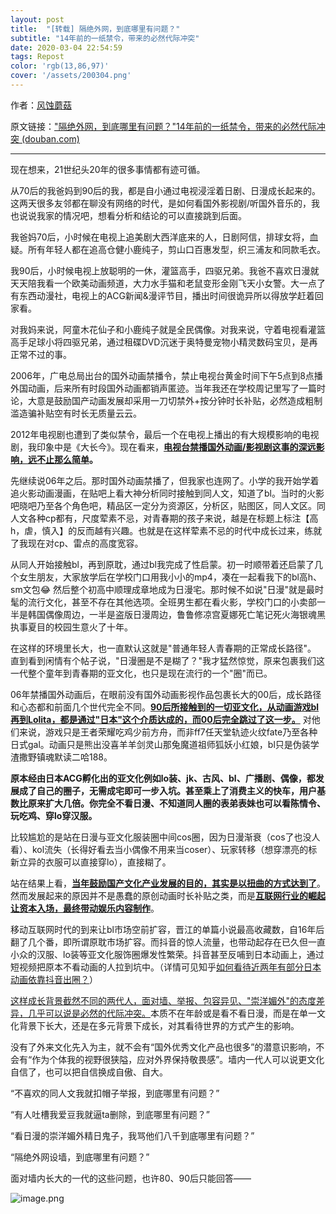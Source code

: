 ```yaml
---
layout: post
title:  "[转载] 隔绝外网，到底哪里有问题？"
subtitle: "14年前的一纸禁令，带来的必然代际冲突"
date: 2020-03-04 22:54:59
tags: Repost
color: 'rgb(13,86,97)'
cover: '/assets/200304.png'
---
```


作者：[风蚀蘑菇](https://www.douban.com/people/EmeraldKinoko/)

原文链接：["隔绝外网，到底哪里有问题？"14年前的一纸禁令，带来的必然代际冲突 (douban.com)](https://www.douban.com/note/753108379/)

---

现在想来，21世纪头20年的很多事情都有迹可循。

从70后的我爸妈到90后的我，都是自小通过电视浸淫着日剧、日漫成长起来的。这两天很多友邻都在聊没有网络的时代，是如何看国外影视剧/听国外音乐的，我也说说我家的情况吧，想看分析和结论的可以直接跳到后面。

我爸妈70后，小时候在电视上追美剧大西洋底来的人，日剧阿信，排球女将，血疑。所有年轻人都在追高仓健小鹿纯子，剪山口百惠发型，织三浦友和同款毛衣。

我90后，小时候电视上放聪明的一休，灌篮高手，四驱兄弟。我爸不喜欢日漫就天天陪我看一个欧美动画频道，大力水手猫和老鼠变形金刚飞天小女警。大一点了有东西动漫社，电视上的ACG新闻&漫评节目，播出时间很诡异所以得放学赶着回家看。

对我妈来说，阿童木花仙子和小鹿纯子就是全民偶像。对我来说，守着电视看灌篮高手足球小将四驱兄弟，通过租碟DVD沉迷于奥特曼宠物小精灵数码宝贝，是再正常不过的事。 

2006年，广电总局出台的国外动画禁播令，禁止电视台黄金时间下午5点到8点播外国动画，后来所有时段国外动画都销声匿迹。当年我还在学校周记里写了一篇时论，大意是鼓励国产动画发展却采用一刀切禁外+按分钟时长补贴，必然造成粗制滥造骗补贴空有时长无质量云云。

2012年电视剧也遭到了类似禁令，最后一个在电视上播出的有大规模影响的电视剧，我印象中是《大长今》。现在看来，**<u>电视台禁播国外动画/影视剧这事的深远影响，远不止那么简单</u>。**

先继续说06年之后。那时国外动画禁播了，但我家也连网了。小学的我开始学着追火影动画漫画，在贴吧上看大神分析同时接触到同人文，知道了bl。当时的火影吧晓吧乃至各个角色吧，精品区一定分为资源区，分析区，贴图区，同人文区。同人文各种cp都有，尺度荤素不忌，对青春期的孩子来说，越是在标题上标注【高h，虐，慎入】的反而越有兴趣。也就是在这样荤素不忌的时代中成长过来，练就了我现在对cp、雷点的高度宽容。

从同人开始接触bl，再到原耽，通过bl我完成了性启蒙。初一时顺带着还启蒙了几个女生朋友，大家放学后在学校门口用我小小的mp4，凑在一起看我下的bl高h、sm文包😂 然后整个初高中顺理成章地成为日漫宅。那时候不如说"日漫"就是最时髦的流行文化，甚至不存在其他选项。全班男生都在看火影，学校门口的小卖部一半是韩国偶像周边，一半是盗版日漫周边，鲁鲁修凉宫夏娜死亡笔记死火海银魂黑执事夏目的校园生意火了十年。

在这样的环境里长大，也一直默认这就是"普通年轻人青春期的正常成长路径"。 直到看到闲情有个帖子说，"日漫圈是不是糊了？"我才猛然惊觉，原来包裹我们这一代整个童年到青春期的亚文化，也只是现在流行的一个"圈"而已。

06年禁播国外动画后，在眼前没有国外动画影视作品包裹长大的00后，成长路径和心态都和前面几个世代完全不同。<u>**90后所接触到的一切亚文化，从动画游戏bl再到Lolita，都是通过"日本"这个介质达成的，而00后完全跳过了这一步。**</u> 对他们来说，游戏只是王者荣耀吃鸡少前方舟，而非ff7任天堂轨迹火纹fate乃至各种日式gal。动画只是熊出没喜羊羊剑灵山那兔魔道祖师狐妖小红娘，bl只是伪装学渣撒野镇魂默读二哈188。

**原本经由日本ACG孵化出的亚文化例如lo装、jk、古风、bl、广播剧、偶像，都发展成了自己的圈子，无需成宅即可一步入坑。**甚至乘上了消费主义的快车，用户基数比原来扩大几倍。你完全不看日漫、不知道同人圈的表弟表妹也可以看陈情令、玩吃鸡、穿lo穿汉服**。**

比较尴尬的是站在日漫与亚文化服装圈中间cos圈，因为日漫渐衰（cos了也没人看）、kol流失（长得好看去当小偶像不用来当coser）、玩家转移（想穿漂亮的标新立异的衣服可以直接穿lo），直接糊了。 

站在结果上看，<u>**当年鼓励国产文化产业发展的目的，其实是以扭曲的方式达到了**</u>。然而发展起来的原因并不是愚蠢的原创动画时长补贴之类，而是<u>**互联网行业的崛起让资本入场，最终带动娱乐内容制作**</u>。

移动互联网时代的到来让bl市场空前扩容，晋江的单篇小说最高收藏数，自16年后翻了几个番，即所谓原耽市场扩容。而抖音的惊人流量，也带动起存在已久但一直小众的汉服、lo装等亚文化服饰圈爆发性繁荣。抖音甚至反哺到日本动画上，通过短视频把原本不看动画的人拉到坑中。（详情可见知乎[如何看待近两年有部分日本动画依靠抖音出圈？](https://www.zhihu.com/question/374266473/answer/1035082516)）

<u>这样成长背景截然不同的两代人，面对墙、举报、包容异见、"崇洋媚外"的态度差异，几乎可以说是必然的代际冲突。</u>本质不在年龄或是看不看日漫，而是在单一文化背景下长大，还是在多元背景下成长，对其看待世界的方式产生的影响。

没有了外来文化先入为主，就不会有“国外优秀文化产品也很多”的潜意识影响，不会有“作为个体我的视野很狭隘，应对外界保持敬畏感”。墙内一代人可以说更文化自信了，也可以把自信换成自傲、自大。

“不喜欢的同人文我就扣帽子举报，到底哪里有问题？”

“有人吐槽我爱豆我就逼ta删除，到底哪里有问题？”

“看日漫的崇洋媚外精日鬼子，我骂他们八千到底哪里有问题？”

“隔绝外网设墙，到底哪里有问题？”

面对墙内长大的一代的这些问题，也许80、90后只能回答——

![image.png](https://i.loli.net/2021/02/10/p7PdQmCfRxBZrwc.png)